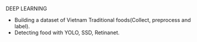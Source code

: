 DEEP LEARNING
- Building a dataset of Vietnam Traditional foods(Collect, preprocess and label).
- Detecting food with YOLO, SSD, Retinanet.
